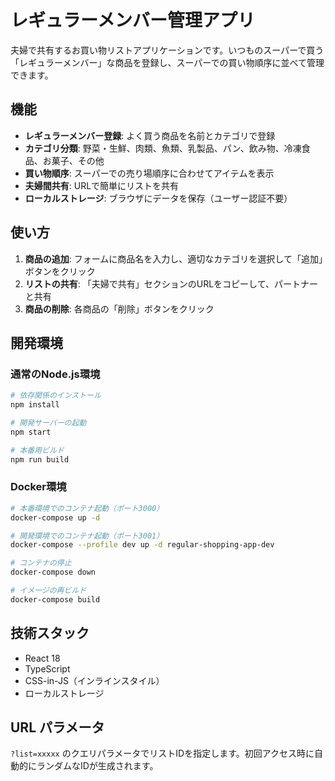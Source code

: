 # レギュラーメンバー管理アプリ

夫婦で共有するお買い物リストアプリケーションです。いつものスーパーで買う「レギュラーメンバー」な商品を登録し、スーパーでの買い物順序に並べて管理できます。

## 機能

- **レギュラーメンバー登録**: よく買う商品を名前とカテゴリで登録
- **カテゴリ分類**: 野菜・生鮮、肉類、魚類、乳製品、パン、飲み物、冷凍食品、お菓子、その他
- **買い物順序**: スーパーでの売り場順序に合わせてアイテムを表示
- **夫婦間共有**: URLで簡単にリストを共有
- **ローカルストレージ**: ブラウザにデータを保存（ユーザー認証不要）

## 使い方

1. **商品の追加**: フォームに商品名を入力し、適切なカテゴリを選択して「追加」ボタンをクリック
2. **リストの共有**: 「夫婦で共有」セクションのURLをコピーして、パートナーと共有
3. **商品の削除**: 各商品の「削除」ボタンをクリック

## 開発環境

### 通常のNode.js環境

```bash
# 依存関係のインストール
npm install

# 開発サーバーの起動
npm start

# 本番用ビルド
npm run build
```

### Docker環境

```bash
# 本番環境でのコンテナ起動（ポート3000）
docker-compose up -d

# 開発環境でのコンテナ起動（ポート3001）
docker-compose --profile dev up -d regular-shopping-app-dev

# コンテナの停止
docker-compose down

# イメージの再ビルド
docker-compose build
```

## 技術スタック

- React 18
- TypeScript
- CSS-in-JS（インラインスタイル）
- ローカルストレージ

## URL パラメータ

`?list=xxxxx` のクエリパラメータでリストIDを指定します。初回アクセス時に自動的にランダムなIDが生成されます。
